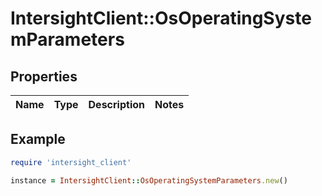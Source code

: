 # IntersightClient::OsOperatingSystemParameters

## Properties

| Name | Type | Description | Notes |
| ---- | ---- | ----------- | ----- |

## Example

```ruby
require 'intersight_client'

instance = IntersightClient::OsOperatingSystemParameters.new()
```

